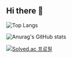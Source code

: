 ## Hi there 👋

<!--
**wdk59/wdk59** is a ✨ _special_ ✨ repository because its `README.md` (this file) appears on your GitHub profile.

Here are some ideas to get you started:

- 🔭 I’m currently working on ...
- 🌱 I’m currently learning ...
- 👯 I’m looking to collaborate on ...
- 🤔 I’m looking for help with ...
- 💬 Ask me about ...
- 📫 How to reach me: ...
- 😄 Pronouns: ...
- ⚡ Fun fact: ...
-->

<!-- 참고: https://minny27.tistory.com/10 -->
<!-- Most Used Languages -->
![Top Langs](https://github-readme-stats.vercel.app/api/top-langs/?username=wdk59&layout=compact)
<!-- GitHub Status -->
![Anurag's GitHub stats](https://github-readme-stats.vercel.app/api?username=wdk59&show_icons=true&theme=dark)
<!-- Solved.ac -->
[![Solved.ac
프로필](http://mazassumnida.wtf/api/v2/generate_badge?boj=wdk59)](https://solved.ac/wdk59)
